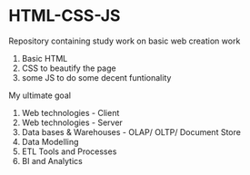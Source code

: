 # HTML-CSS-JS

Repository containing study work on basic web creation work

1. Basic HTML
2. CSS to beautify the page 
3. some JS to do some decent funtionality 


My ultimate goal 

1. Web technologies - Client 
2. Web technologies - Server
3. Data bases & Warehouses - OLAP/ OLTP/ Document Store
4. Data Modelling
5. ETL Tools and Processes
6. BI and Analytics
